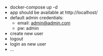 - docker-compose up -d
- app should be available at http://localhost/
- default admin credentials:
  - email: admin@admin.com
  - pw: admin
- create new user
- logout
- login as new user
- ...